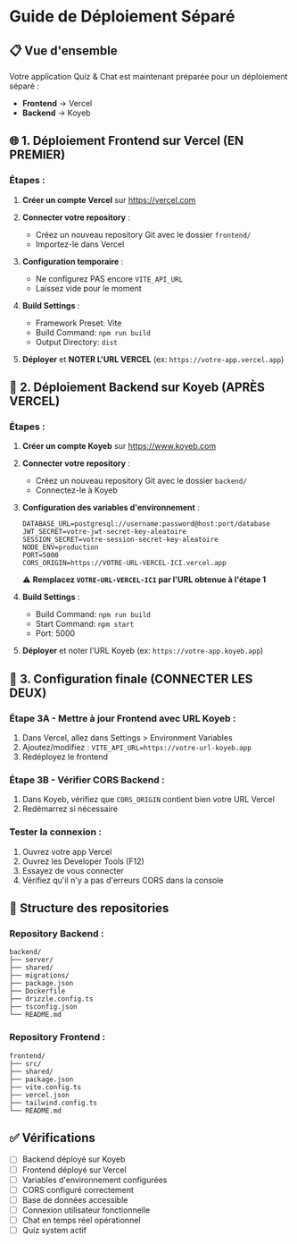 # Guide de Déploiement Séparé

## 📋 Vue d'ensemble

Votre application Quiz & Chat est maintenant préparée pour un déploiement séparé :
- **Frontend** → Vercel
- **Backend** → Koyeb

## 🌐 1. Déploiement Frontend sur Vercel (EN PREMIER)

### Étapes :

1. **Créer un compte Vercel** sur https://vercel.com

2. **Connecter votre repository** :
   - Créez un nouveau repository Git avec le dossier `frontend/`
   - Importez-le dans Vercel

3. **Configuration temporaire** :
   - Ne configurez PAS encore `VITE_API_URL`
   - Laissez vide pour le moment

4. **Build Settings** :
   - Framework Preset: Vite
   - Build Command: `npm run build`
   - Output Directory: `dist`

5. **Déployer** et **NOTER L'URL VERCEL** (ex: `https://votre-app.vercel.app`)

## 🚀 2. Déploiement Backend sur Koyeb (APRÈS VERCEL)

### Étapes :

1. **Créer un compte Koyeb** sur https://www.koyeb.com

2. **Connecter votre repository** :
   - Créez un nouveau repository Git avec le dossier `backend/`
   - Connectez-le à Koyeb

3. **Configuration des variables d'environnement** :
   ```
   DATABASE_URL=postgresql://username:password@host:port/database
   JWT_SECRET=votre-jwt-secret-key-aleatoire
   SESSION_SECRET=votre-session-secret-key-aleatoire
   NODE_ENV=production
   PORT=5000
   CORS_ORIGIN=https://VOTRE-URL-VERCEL-ICI.vercel.app
   ```
   ⚠️ **Remplacez `VOTRE-URL-VERCEL-ICI` par l'URL obtenue à l'étape 1**

4. **Build Settings** :
   - Build Command: `npm run build`
   - Start Command: `npm start`
   - Port: 5000

5. **Déployer** et noter l'URL Koyeb (ex: `https://votre-app.koyeb.app`)

## 🔧 3. Configuration finale (CONNECTER LES DEUX)

### Étape 3A - Mettre à jour Frontend avec URL Koyeb :
1. Dans Vercel, allez dans Settings > Environment Variables
2. Ajoutez/modifiez : `VITE_API_URL=https://votre-url-koyeb.app`
3. Redéployez le frontend

### Étape 3B - Vérifier CORS Backend :
1. Dans Koyeb, vérifiez que `CORS_ORIGIN` contient bien votre URL Vercel
2. Redémarrez si nécessaire

### Tester la connexion :
1. Ouvrez votre app Vercel
2. Ouvrez les Developer Tools (F12) 
3. Essayez de vous connecter
4. Vérifiez qu'il n'y a pas d'erreurs CORS dans la console

## 📁 Structure des repositories

### Repository Backend :
```
backend/
├── server/
├── shared/
├── migrations/
├── package.json
├── Dockerfile
├── drizzle.config.ts
├── tsconfig.json
└── README.md
```

### Repository Frontend :
```
frontend/
├── src/
├── shared/
├── package.json
├── vite.config.ts
├── vercel.json
├── tailwind.config.ts
└── README.md
```

## ✅ Vérifications

- [ ] Backend déployé sur Koyeb
- [ ] Frontend déployé sur Vercel
- [ ] Variables d'environnement configurées
- [ ] CORS configuré correctement
- [ ] Base de données accessible
- [ ] Connexion utilisateur fonctionnelle
- [ ] Chat en temps réel opérationnel
- [ ] Quiz system actif